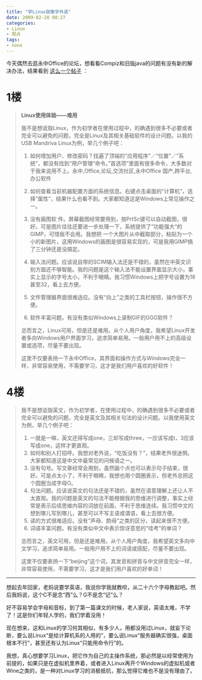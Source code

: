 ```yaml
---
title: "学Linux就像学外语"
date: 2009-02-28 08:27
categories:
- Linux
- 观点
tags:
- nono
---
```


今天偶然去逛永中Office的论坛，想看看Compiz和旧版java的问题有没有新的解决办法，结果看到
[这么一个帖子](http://forum.evermoresw.com/thread–15224–1–1.html) ：

1楼
===

> **Linux使用体验——难用**
>
> 我不是想诋毁Linux，作为初学者在使用过程中，的确遇到很多不必要或者完全可以避免的问题，完全是Linux及其相关基础软件的设计问题。以我的USB
> Mandriva Linux为例，举几个例子吧：
>
> 1.  如何增加用户、修改密码？找遍了顶端的“应用程序”／“位置”／“系统”，都没有找到“用户管理“命令。”首选项“里面有很多命令，大多数对于我来说用不上。永中,Office,论坛,交流社区,永中Office 国产,跨平台,办公软件
> 2.  如何查看当前机器配置方面的系统信息。右键点击桌面的“计算机”，选择“属性”，结果什么也看不到。大家都知道这是Windows上常见操作之一。
> 3.  没有画图软
>     件。屏幕截图经常要用到，按PrtSc键可以自动截图，很好。可是图片往往还要进一步处理一下，系统提供了“功能强大“的GIMP，可惜我不会用。我想把
>     一个大图片从中截取部分，粘贴为一个小的新图片，这用Windows的画图是很容易实现的，可是我用GIMP搞了三分钟还是没搞定。
> 4.  输入法问题。应该说自带的SCIM输入法还是不错的，虽然在中英文识别方面还不够智能。我的问题是这个输入法不能设置界面显示大小，事实上显示的字号太小，不利于眼睛。我习惯Windows上把字号设置为16甚至32，看上去方便。
>
> 5.  文件管理器界面很难适应。没有“向上”之类的工具栏按钮，操作很不方便。
> 6.  软件丰富问题。有没有类似Windows上录制GIF的GGG软件？
>
> 总而言之，Linux可用，但是还是难用。从个人用户角度，我希望Linux开发者多向Windows用户界面学习，追求简单易用。一般用户用不上的高级设置或选项，尽量不要出现。
>
> 这里不仅要表扬一下永中Office，其界面和操作方式与Windows完全一样，非常容易使用，不需要学习，这才是我们用户喜欢的好软件！

4楼
===

> 我不是想诋毁英文，作为初学者，在使用过程中，的确遇到很多不必要或者完全可以避免的问题，完全是英文及其相关句法的设计问题。以我使用英文为例，举几个例子吧：
>
> 1.  一就是一嘛，英文还得写成one，三却写成three，一应该写成t，3应该写成one，这样才更直观。
> 2.  如何和别人打招呼。我想对老外说，“吃饭没有？”，结果老外很迷惘。大家都知道这是中文中最常见的问候语之一。
> 3.  没有句号。写文章经常会用到，虽然画个点也可以表示句子结束，很好。可是点太小了，不利于眼睛，我想也用个圆圈表示，但老外总把这个圆圈当成字母O。
> 4.  句法问题。应该说英文的句法还是不错的，虽然在语意理解上还让人不太直观。我的问题是英文的句法不能根据我的思维进行调整，事实上经常是表示后续思维内容的词放在前面，不利于思维连续。我习惯中文的想到哪儿写到哪儿，甚至可以不写主语或谓语，看上去很方便。
> 5.  读的方式很难适应。没有“声母、韵母”之类的区分，读起来很不方便。
> 6.  词语丰富问题。有没有类似中文中表示惊讶意思的“哇考”的单词？
>
> 总而言之，英文可用，但是还是难用。从个人用户角度，我希望英文多向中文学习，追求简单易用。一般用户用不上的词语或搭配，尽量不要出现。
>
> 这里不仅要表扬一下“beijing”这个词，其发音和拼音与中文拼音完全一样，非常容易使用，不需要学习，这才是我们用户喜欢的好单词！

------------------------------------------------------------------------

想起去年回家，老妈说要学英语，我说你学我就教呗，从二十六个字母教起吧。然后我妈说，这个C不是念“西”么？G不是念“记”么？

好不容易学会字母和音标，到了第一篇课文的时候，老人家说，英语太难，不学了！这是你们年轻人学的，我们学着没用！

现在想来，这和Linux的学习何其相似，有多少人，用都没用过Linux，就妄下论断，要么说Linux“是给计算机系的人用的”，要么说Linux“服务器确实很强，桌面根本不行”，甚至还有认为Linux“只能用命令行”的。

我想，真心想要学习Linux，把它作为自己的主操作系统，那必然是以经常使用为前提的，如果只是在虚拟机里养着，或者进入Linux再开个Windows的虚拟机或者Wine之类的，是一种对Linux学习的消极抵抗，那么觉得它难也不是没有理由了。

